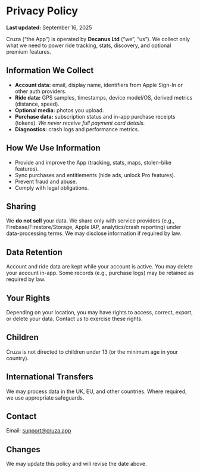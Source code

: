 # Privacy Policy
**Last updated:** September 16, 2025

Cruza (“the App”) is operated by **Decanus Ltd** (“we”, “us”). We collect only what we need to power ride tracking, stats, discovery, and optional premium features.

## Information We Collect
- **Account data:** email, display name, identifiers from Apple Sign-In or other auth providers.
- **Ride data:** GPS samples, timestamps, device model/OS, derived metrics (distance, speed).
- **Optional media:** photos you upload.
- **Purchase data:** subscription status and in-app purchase receipts (tokens). *We never receive full payment card details.*
- **Diagnostics:** crash logs and performance metrics.

## How We Use Information
- Provide and improve the App (tracking, stats, maps, stolen-bike features).
- Sync purchases and entitlements (hide ads, unlock Pro features).
- Prevent fraud and abuse.
- Comply with legal obligations.

## Sharing
We **do not sell** your data. We share only with service providers (e.g., Firebase/Firestore/Storage, Apple IAP, analytics/crash reporting) under data-processing terms. We may disclose information if required by law.

## Data Retention
Account and ride data are kept while your account is active. You may delete your account in-app. Some records (e.g., purchase logs) may be retained as required by law.

## Your Rights
Depending on your location, you may have rights to access, correct, export, or delete your data. Contact us to exercise these rights.

## Children
Cruza is not directed to children under 13 (or the minimum age in your country).

## International Transfers
We may process data in the UK, EU, and other countries. Where required, we use appropriate safeguards.

## Contact
Email: [support@cruza.app](mailto:support@cruza.app)

## Changes
We may update this policy and will revise the date above.
